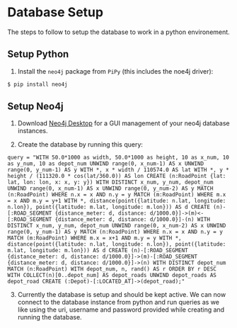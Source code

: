 # Database Setup

The steps to follow to setup the database to work in a python environement.

## Setup Python

1. Install the `neo4j` package from `PiPy` (this includes the noe4j driver):

```sh
$ pip install neo4j
```

## Setup Neo4j

1. Download [Neo4j Desktop](https://neo4j.com/download-center/) for a GUI management of your neo4j database instances.

2. Create the database by running this query:

```
query = "WITH 50.0*1000 as width, 50.0*1000 as height, 10 as x_num, 10 as y_num, 10 as depot_num UNWIND range(0, x_num-1) AS x UNWIND range(0, y_num-1) AS y WITH *, x * width / 110574.0 AS lat WITH *, y * height / (111320.0 * cos(lat/360.0)) AS lon CREATE (n:RoadPoint {lat: lat, lon: lon, x: x, y: y}) WITH DISTINCT x_num, y_num, depot_num UNWIND range(0, x_num-1) AS x UNWIND range(0, y_num-2) AS y MATCH (n:RoadPoint) WHERE n.x = x AND n.y = y MATCH (m:RoadPoint) WHERE m.x = x AND m.y = y+1 WITH *, distance(point({latitude: n.lat, longitude: n.lon}), point({latitude: m.lat, longitude: m.lon})) AS d CREATE (n)-[:ROAD_SEGMENT {distance_meter: d, distance: d/1000.0}]->(m)<-[:ROAD_SEGMENT {distance_meter: d, distance: d/1000.0}]-(n) WITH DISTINCT x_num, y_num, depot_num UNWIND range(0, x_num-2) AS x UNWIND range(0, y_num-1) AS y MATCH (n:RoadPoint) WHERE n.x = x AND n.y = y MATCH (m:RoadPoint) WHERE m.x = x+1 AND m.y = y WITH *, distance(point({latitude: n.lat, longitude: n.lon}), point({latitude: m.lat, longitude: m.lon})) AS d CREATE (n)-[:ROAD_SEGMENT {distance_meter: d, distance: d/1000.0}]->(m)-[:ROAD_SEGMENT {distance_meter: d, distance: d/1000.0}]->(n) WITH DISTINCT depot_num MATCH (n:RoadPoint) WITH depot_num, n, rand() AS r ORDER BY r DESC WITH COLLECT(n)[0..depot_num] AS depot_roads UNWIND depot_roads AS depot_road CREATE (:Depot)-[:LOCATED_AT]->(depot_road);"
```

3. Currently the database is setup and should be kept active. We can now connect to the database instance from python and run queries as we like using the uri, username and password provided while creating and running the database.

